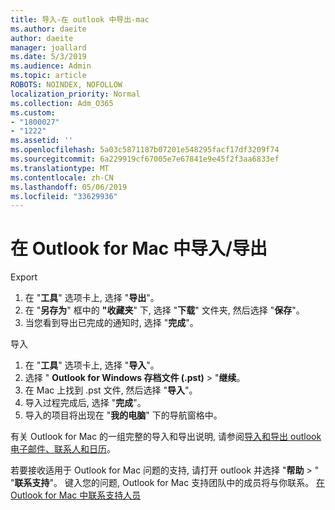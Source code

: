 ```yaml
---
title: 导入-在 outlook 中导出-mac
ms.author: daeite
author: daeite
manager: joallard
ms.date: 5/3/2019
ms.audience: Admin
ms.topic: article
ROBOTS: NOINDEX, NOFOLLOW
localization_priority: Normal
ms.collection: Adm_O365
ms.custom:
- "1800027"
- "1222"
ms.assetid: ''
ms.openlocfilehash: 5a03c5871187b07201e548295facf17df3209f74
ms.sourcegitcommit: 6a229919cf67005e7e67841e9e45f2f3aa6833ef
ms.translationtype: MT
ms.contentlocale: zh-CN
ms.lasthandoff: 05/06/2019
ms.locfileid: "33629936"
---
```

# <a name="importexport-in-outlook-for-mac"></a>在 Outlook for Mac 中导入/导出 

Export
1. 在 "**工具**" 选项卡上, 选择 "**导出**"。
2. 在 "**另存为**" 框中的 **"收藏夹**" 下, 选择 "**下载**" 文件夹, 然后选择 "**保存**"。
3. 当您看到导出已完成的通知时, 选择 "**完成**"。

导入
1. 在 "**工具**" 选项卡上, 选择 "**导入**"。
2. 选择 " **Outlook for Windows 存档文件 (.pst)** > "**继续**。
3. 在 Mac 上找到 .pst 文件, 然后选择 "**导入**"。
4. 导入过程完成后, 选择 "**完成**"。
5. 导入的项目将出现在 "**我的电脑**" 下的导航窗格中。

有关 Outlook for Mac 的一组完整的导入和导出说明, 请参阅[导入和导出 outlook 电子邮件、联系人和日历](https://support.office.com/article/92577192-3881-4502-b79d-c3bbada6c8ef#ID0EAACAAA=Mac)。 

若要接收适用于 Outlook for Mac 问题的支持, 请打开 outlook 并选择 "**帮助** > " "**联系支持**"。 键入您的问题, Outlook for Mac 支持团队中的成员将与你联系。 [在 Outlook for Mac 中联系支持人员](https://go.microsoft.com/fwlink/?linkid=2002400&clcid=0x409)